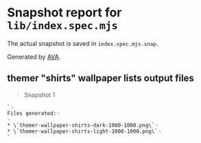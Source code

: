 # Snapshot report for `lib/index.spec.mjs`

The actual snapshot is saved in `index.spec.mjs.snap`.

Generated by [AVA](https://avajs.dev).

## themer "shirts" wallpaper lists output files

> Snapshot 1

    `␊
    Files generated:␊
    ␊
    * \`themer-wallpaper-shirts-dark-1000-1000.png\`␊
    * \`themer-wallpaper-shirts-light-1000-1000.png\`␊
    `
